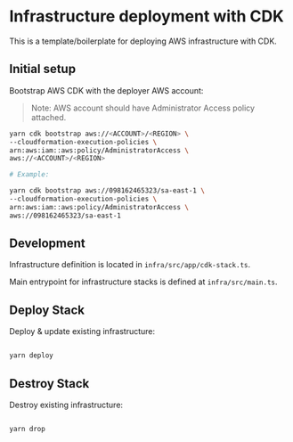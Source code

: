 # Infrastructure deployment with CDK

This is a template/boilerplate for deploying AWS infrastructure with CDK.

## Initial setup

Bootstrap AWS CDK with the deployer AWS account:

> Note: AWS account should have Administrator Access policy attached.

```sh
yarn cdk bootstrap aws://<ACCOUNT>/<REGION> \
--cloudformation-execution-policies \
arn:aws:iam::aws:policy/AdministratorAccess \
aws://<ACCOUNT>/<REGION>

# Example:

yarn cdk bootstrap aws://098162465323/sa-east-1 \
--cloudformation-execution-policies \
arn:aws:iam::aws:policy/AdministratorAccess \
aws://098162465323/sa-east-1

```

## Development

Infrastructure definition is located in `infra/src/app/cdk-stack.ts`.

Main entrypoint for infrastructure stacks is defined at `infra/src/main.ts`.

## Deploy Stack

Deploy & update existing infrastructure:

```sh

yarn deploy

```

## Destroy Stack

Destroy existing infrastructure:

```sh

yarn drop

```
